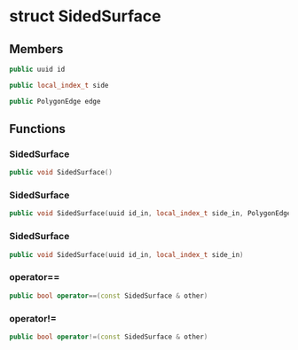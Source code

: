 # struct SidedSurface


## Members

```cpp
public uuid id

```

```cpp
public local_index_t side

```

```cpp
public PolygonEdge edge

```



## Functions

### SidedSurface

```cpp
public void SidedSurface()
```


### SidedSurface

```cpp
public void SidedSurface(uuid id_in, local_index_t side_in, PolygonEdge edge_in)
```


### SidedSurface

```cpp
public void SidedSurface(uuid id_in, local_index_t side_in)
```


### operator==

```cpp
public bool operator==(const SidedSurface & other)
```


### operator!=

```cpp
public bool operator!=(const SidedSurface & other)
```




